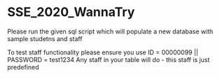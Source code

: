 # SSE_2020_WannaTry

Please run the given sql script which will populate a new database with sample studetns and staff

To test staff functionality please ensure you use ID = 00000099   || PASSWORD = test1234
Any staff in your table will do - this staff is just predefined
